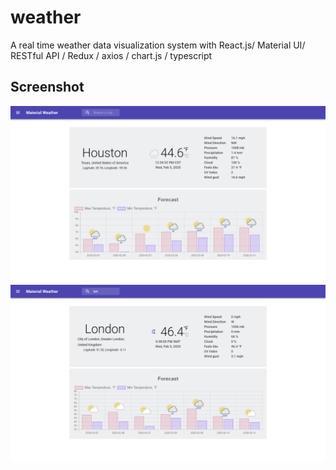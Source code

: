 # weather
A real time weather data visualization system with React.js/ Material UI/ RESTful API / Redux / axios / chart.js / typescript
## Screenshot
![Screenshot](screenshot_weather.png)
![Screenshot](screenshot_weather2.png)
